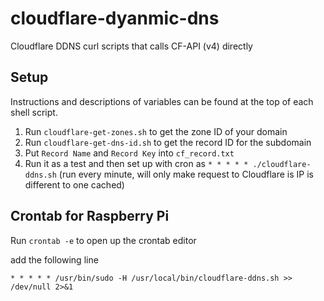 # cloudflare-dyanmic-dns

Cloudflare DDNS curl scripts that calls CF-API (v4) directly

## Setup

Instructions and descriptions of variables can be found at the top of each shell script.

1) Run `cloudflare-get-zones.sh` to get the zone ID of your domain
2) Run `cloudflare-get-dns-id.sh` to get the record ID for the subdomain
3) Put `Record Name` and `Record Key` into `cf_record.txt`
4) Run it as a test and then set up with cron as `* * * * * ./cloudflare-ddns.sh` (run every minute, will only make request to Cloudflare is IP is different to one cached)

## Crontab for Raspberry Pi
Run `crontab -e` to open up the crontab editor

add the following line

`* * * * * /usr/bin/sudo -H /usr/local/bin/cloudflare-ddns.sh >> /dev/null 2>&1`
